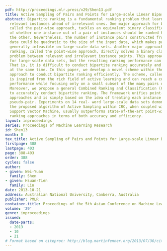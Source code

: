 ```yaml
---
pdf: http://proceedings.mlr.press/v29/Shen13.pdf
title: Active Sampling of Pairs and Points for Large-scale Linear Bipartite Ranking
abstract: Bipartite ranking is a fundamental ranking problem that learns to order
  relevant instances ahead of irrelevant ones. One major approach for bipartite ranking,
  called the pair-wise approach, tackles an equivalent binary classification problem
  of whether one instance out of a pair of instances should be ranked higher than
  the other. Nevertheless, the number of instance pairs constructed from the input
  data could be quadratic to the size of the input data, which makes pair-wise ranking
  generally infeasible on large-scale data sets. Another major approach for bipartite
  ranking, called the point-wise approach, directly solves a binary classification
  problem between relevant and irrelevant instance points. This approach is feasible
  for large-scale data sets, but the resulting ranking performance can be inferior.
  That is, it is difficult to conduct bipartite ranking accurately and efficiently
  at the same time. In this paper, we develop a novel scheme within the pair-wise
  approach to conduct bipartite ranking efficiently. The scheme, called Active Sampling,
  is inspired from the rich field of active learning and can reach a competitive ranking
  performance while focusing only on a small subset of the many pairs during training.
  Moreover, we propose a general Combined Ranking and Classification (CRC) framework
  to accurately conduct bipartite ranking. The framework unifies point-wise and pair-wise
  approaches and is simply based on the idea of treating each instance point as a
  pseudo-pair. Experiments on 14 real- word large-scale data sets demonstrate that
  the proposed algorithm of Active Sampling within CRC, when coupled with a linear
  Support Vector Machine, usually outperforms state-of-the-art point-wise and pair-wise
  ranking approaches in terms of both accuracy and efficiency.
layout: inproceedings
series: Proceedings of Machine Learning Research
id: Shen13
month: 0
tex_title: Active Sampling of Pairs and Points for Large-scale Linear Bipartite Ranking
firstpage: 388
lastpage: 403
page: 388-403
order: 388
cycles: false
author:
- given: Wei-Yuan
  family: Shen
- given: Hsuan-Tien
  family: Lin
date: 2013-10-21
address: Australian National University, Canberra, Australia
publisher: PMLR
container-title: Proceedings of the 5th Asian Conference on Machine Learning
volume: '29'
genre: inproceedings
issued:
  date-parts:
  - 2013
  - 10
  - 21
# Format based on citeproc: http://blog.martinfenner.org/2013/07/30/citeproc-yaml-for-bibliographies/
---
```

